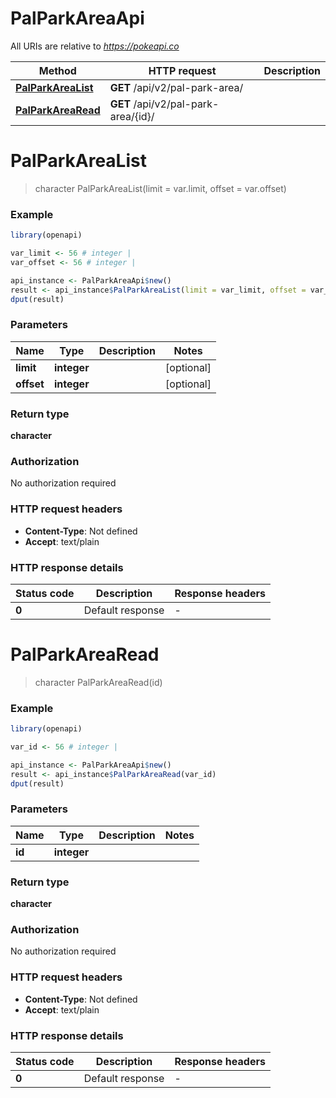 # PalParkAreaApi

All URIs are relative to *https://pokeapi.co*

Method | HTTP request | Description
------------- | ------------- | -------------
[**PalParkAreaList**](PalParkAreaApi.md#PalParkAreaList) | **GET** /api/v2/pal-park-area/ | 
[**PalParkAreaRead**](PalParkAreaApi.md#PalParkAreaRead) | **GET** /api/v2/pal-park-area/{id}/ | 


# **PalParkAreaList**
> character PalParkAreaList(limit = var.limit, offset = var.offset)



### Example
```R
library(openapi)

var_limit <- 56 # integer | 
var_offset <- 56 # integer | 

api_instance <- PalParkAreaApi$new()
result <- api_instance$PalParkAreaList(limit = var_limit, offset = var_offset)
dput(result)
```

### Parameters

Name | Type | Description  | Notes
------------- | ------------- | ------------- | -------------
 **limit** | **integer**|  | [optional] 
 **offset** | **integer**|  | [optional] 

### Return type

**character**

### Authorization

No authorization required

### HTTP request headers

 - **Content-Type**: Not defined
 - **Accept**: text/plain

### HTTP response details
| Status code | Description | Response headers |
|-------------|-------------|------------------|
| **0** | Default response |  -  |

# **PalParkAreaRead**
> character PalParkAreaRead(id)



### Example
```R
library(openapi)

var_id <- 56 # integer | 

api_instance <- PalParkAreaApi$new()
result <- api_instance$PalParkAreaRead(var_id)
dput(result)
```

### Parameters

Name | Type | Description  | Notes
------------- | ------------- | ------------- | -------------
 **id** | **integer**|  | 

### Return type

**character**

### Authorization

No authorization required

### HTTP request headers

 - **Content-Type**: Not defined
 - **Accept**: text/plain

### HTTP response details
| Status code | Description | Response headers |
|-------------|-------------|------------------|
| **0** | Default response |  -  |

